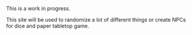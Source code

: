 This is a work in progress. 

This site will be used to randomize a lot of different things or create NPCs for dice and paper tabletop game.

